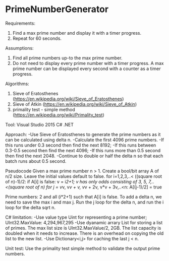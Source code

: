 # PrimeNumberGenerator

Requirements:
1.  Find a max prime number and display it with a timer progress.
2.  Repeat for 60 seconds.

Assumptions:
1.  Find all prime numbers up-to the max prime number.
2.  Do not need to display every prime number with a timer progress.  A max prime number can be displayed every second with a counter as a timer progress.

Algorithms:
1.  Sieve of Eratosthenes (https://en.wikipedia.org/wiki/Sieve_of_Eratosthenes)
2.  Sieve of Atkin (https://en.wikipedia.org/wiki/Sieve_of_Atkin)
3.  primality test - simple method (https://en.wikipedia.org/wiki/Primality_test)

Tool:
Visual Studio 2015 C# .NET

Approach:
-Use Sieve of Eratosthenes to generate the prime numbers as it can be calculated using delta n.
-Calculate the first 4096 prime numbers.
-If this runs under 0.3 second then find the next 8192;
-If this runs between 0.3-0.5 second then find the next 4096;
-If this runs more than 0.5 second then find the next 2048.
-Continue to double or half the delta n so that each batch runs about 0.5 second.

Pseudocode
Given a max prime number n > 1.
Create a bool/bit array A of n/2 size.  Leave the initial values default to false.
for i=1,2,3,..< ((square root of n)-1)/2:
	if A[i] is false:
		v = i*2+1; v has only odds consisting of 3, 5, 7,..<(square root of n)
		for j = v*v, v*v + v, v*v + 2v, v*v + 3v,..<n:
			A[(j-1)/2] = true

Prime numbers: 2 and all (i*2+1) such that A[i] is false.
To add a delta n, we need to save the max i and max j.  Run the j loop for the delta n, and run the i loop for the delta sqrt n.

C# limitation:
-Use value type Uint for representing a prime number; UInt32.MaxValue: 4,294,967,295
-Use dyanamic arrary List<bool> for storing a list of primes.  The max list size is UInt32.MaxValue/2, 2GB.  The list capacity is doubled when it needs to increase.  There is an overhead on copying the old list to the new list.
-Use Dictionary<i,j> for caching the last j < n.

Unit test:
Use the primality test simple method to validate the output prime numbers.

